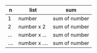 | n     | list     | sum |
| ----- | -------- | ------------- |
| 1     | number   | sum of number
| 2     | number x 2 | sum of number |
| ...   | number x ... | sum of number |
| ....  | number x ....| sum of number |